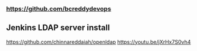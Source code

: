 ### https://github.com/bcreddydevops

## Jenkins LDAP server install
https://github.com/chinnareddaiah/openldap
https://youtu.be/jXrHx7S0vh4

### 

